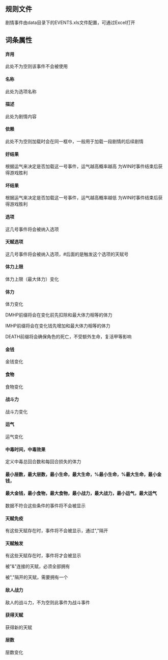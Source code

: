 ## 规则文件

剧情事件由data目录下的EVENTS.xls文件配置，可通过Excel打开

## 词条属性

#### 弃用

此处不为空则该事件不会被使用

#### 名称

此处为选项名称

#### 描述

此处为剧情内容

#### 依赖

此处不为空则加载时会在同一框中，一般用于加载一段剧情的后续剧情

#### 好结果

根据运气来决定是否加载这一号事件，运气越高概率越高
为WIN时事件结束后获得游戏胜利

#### 坏结果

根据运气来决定是否加载这一号事件，运气越高概率越低
为WIN时事件结束后获得游戏胜利

#### 选项

这几号事件将会被纳入选项

#### 天赋选项

这几号事件将会被纳入选项，#后面的是触发这个选项的天赋号

#### 体力上限

体力上限（最大体力）变化

#### 体力

体力变化

DMHP前缀将会在变化前先扣除和最大体力相等的体力

IMHP前缀将会在变化钱先增加和最大体力相等的体力

DEATH前缀将会确保角色的死亡，不受额外生命，复活甲等影响

#### 金钱

金钱变化

#### 食物

食物变化

#### 战斗力

战斗力变化

#### 运气

运气变化

#### 中毒时间，中毒效果

定义中毒总回合数和每回合损失的体力

#### 最小层数，最大层数，最小生命，最大生命，%最小生命，%最大生命，最小金钱，
#### 最大金钱，最小食物，最大食物，最小战力，最大战力，最小运气，最大运气

数据不符合这些条件的事件将不会被显示

#### 天赋免疫

有这些天赋存在时，事件将不会被显示，通过","隔开

#### 天赋触发

有这些天赋存在时，事件将才会被显示

被"&"连接的天赋，必须全部拥有

被","隔开的天赋，需要拥有一个

#### 敌人战力

敌人的战斗力，不为空则此事件为战斗事件

#### 获得天赋

获得新的天赋

#### 层数

层数变化
